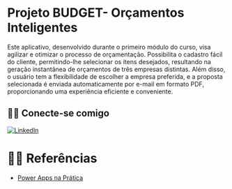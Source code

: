 # Projeto BUDGET- Orçamentos Inteligentes
Este aplicativo, desenvolvido durante o primeiro módulo do curso, visa agilizar e otimizar o processo de orçamentação. Possibilita o cadastro fácil do cliente, permitindo-lhe selecionar os itens desejados, resultando na geração instantânea de orçamentos de três empresas distintas. Além disso, o usuário tem a flexibilidade de escolher a empresa preferida, e a proposta selecionada é enviada automaticamente por e-mail em formato PDF, proporcionando uma experiência eficiente e conveniente.


## 🐱‍💻 Conecte-se comigo
[![LinkedIn](https://img.shields.io/badge/LinkedIn-000?style=for-the-badge&logo=linkedin&logoColor=0E76A8)](https://www.linkedin.com/in/lucas-zocateli-0b11a9199/)

# 🐱‍🏍 Referências
- [Power Apps na Prática](https://powerappsnapratica.com.br/)
  
